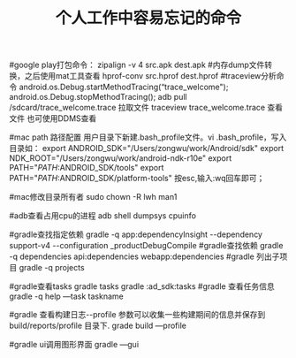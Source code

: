 ﻿---
layout: post
title: 个人工作中容易忘记的命令
description: 个人工作中容易忘记的命名 
category: blog
---

#google play打包命令：
          zipalign -v 4 src.apk dest.apk
  #内存dump文件转换，之后使用mat工具查看
          hprof-conv src.hprof dest.hprof
  #traceview分析命令
          android.os.Debug.startMethodTracing(“trace_welcome");
          android.os.Debug.stopMethodTracing();
          adb pull /sdcard/trace_welcome.trace 拉取文件
          traceview trace_welcome.trace 查看文件
          也可使用DDMS查看

#mac path 路径配置
          用户目录下新建.bash_profile文件。vi .bash_profile，写入目录如：
          export ANDROID_SDK="/Users/zongwu/work/Android/sdk"
          export NDK_ROOT="/Users/zongwu/work/android-ndk-r10e"
          export PATH="$PATH:$ANDROID_SDK/tools"
          export PATH="$PATH:$ANDROID_SDK/platform-tools"
          按esc,输入:wq回车即可；

#mac修改目录所有者
sudo chown -R lwh man1

#adb查看占用cpu的进程
adb shell dumpsys cpuinfo

#gradle查找指定依赖
gradle -q app:dependencyInsight --dependency support-v4  --configuration _productDebugCompile
#gradle查找依赖
gradle -q dependencies api:dependencies webapp:dependencies
#gradle 列出子项目
gradle -q projects

#gradle查看tasks
gradle tasks
gradle :ad_sdk:tasks
#gradle 查看任务信息
gradle -q help —task taskname

#gradle 查看构建日志--profile 参数可以收集一些构建期间的信息并保存到 build/reports/profile 目录下.
grade build —profile

#gradle ui调用图形界面
gradle —gui
